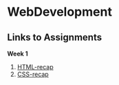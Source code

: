 # WebDevelopment

## Links to Assignments

**Week 1**
1. [HTML-recap](https://github.com/RedEyeSH/WebCourse/blob/7e29ba2142751af06785c5ef0d1b23e25f58d9ae/Week1/HTML-recap/main.html)
2. [CSS-recap](https://github.com/RedEyeSH/WebCourse/blob/7e29ba2142751af06785c5ef0d1b23e25f58d9ae/Week1/HTML-recap/main.html)
